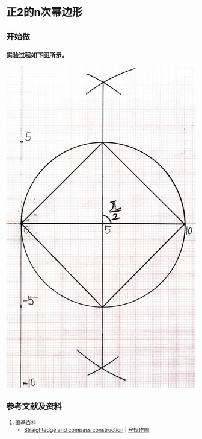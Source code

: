 # 正2的n次幂边形

## 开始做

### 实验过程如下图所示。

![](/images/欧几里得几何/尺规作图/正2的n次幂边形/1a1.jpg)

## 参考文献及资料

1. 维基百科
	- [Straightedge and compass construction](https://en.wikipedia.org/wiki/Straightedge_and_compass_construction) | [尺规作图](https://zh.wikipedia.org/wiki/%E5%B0%BA%E8%A7%84%E4%BD%9C%E5%9B%BE) 




